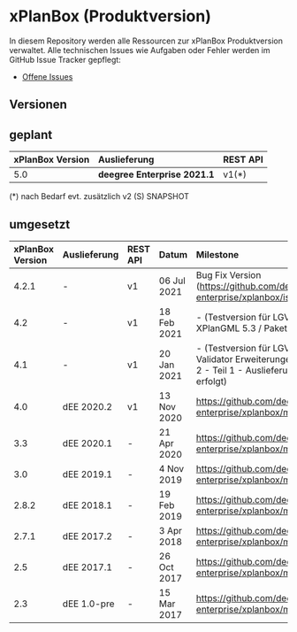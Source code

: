 # xPlanBox (Produktversion)
In diesem Repository werden alle Ressourcen zur xPlanBox Produktversion verwaltet. Alle technischen Issues wie Aufgaben oder Fehler werden im GitHub Issue Tracker gepflegt:

* [Offene Issues](https://github.com/lat-lon/xplanbox/issues?issue%20is%3Aopen)

## Versionen

## geplant

|xPlanBox Version |Auslieferung                   |REST API | 
|:--------------- |:----------------------------- |:------- |
| 5.0             | **deegree Enterprise 2021.1** | v1(*) |

(*) nach Bedarf evt. zusätzlich v2
(S) SNAPSHOT
 
## umgesetzt

|xPlanBox Version |Auslieferung   | REST API  | Datum       |  Milestone
|:--------------- |:------------- | :-------- |:----------- |:---------------
| 4.2.1           | -             | v1        | 06 Jul 2021 | Bug Fix Version (https://github.com/deegree-enterprise/xplanbox/issues/351) 
| 4.2             | -             | v1        | 18 Feb 2021 | - (Testversion für LGV mit XPlanGML 5.3 / Paket 2 - Teil 2)
| 4.1             | -             | v1        | 20 Jan 2021 | - (Testversion für LGV mit Validator Erweiterungen / Paket 2 - Teil 1 - Auslieferung ist nicht erfolgt)
| 4.0             | dEE 2020.2    | v1        | 13 Nov 2020 | https://github.com/deegree-enterprise/xplanbox/milestone/7
| 3.3             | dEE 2020.1    | -         | 21 Apr 2020 | https://github.com/deegree-enterprise/xplanbox/milestone/6
| 3.0             | dEE 2019.1    | -         | 4 Nov 2019  | https://github.com/deegree-enterprise/xplanbox/milestone/5 
| 2.8.2           | dEE 2018.1    | -         | 19 Feb 2019 | https://github.com/deegree-enterprise/xplanbox/milestone/4
| 2.7.1           | dEE 2017.2    | -         | 3 Apr 2018  | https://github.com/deegree-enterprise/xplanbox/milestone/3
| 2.5             | dEE 2017.1    | -         | 26 Oct 2017 | https://github.com/deegree-enterprise/xplanbox/milestone/2
| 2.3             | dEE 1.0-pre   | -         | 15 Mar 2017 | https://github.com/deegree-enterprise/xplanbox/milestone/1
